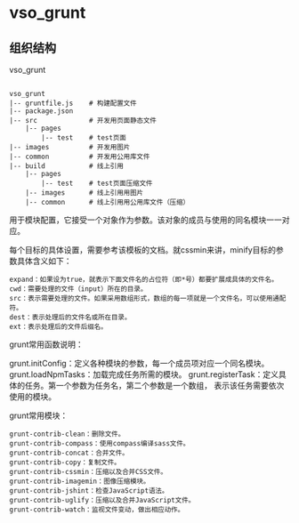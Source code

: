 vso_grunt
=========
组织结构
-------------------------------------------------------------------
vso_grunt

<pre><code>
vso_grunt
|-- gruntfile.js	# 构建配置文件
|-- package.json
|-- src         	# 开发用页面静态文件
	|-- pages  
		|-- test	# test页面
|-- images        	# 开发用图片
|-- common       	# 开发用公用库文件
|-- build 			# 线上引用
	|-- pages  
		|-- test	# test页面压缩文件
	|-- images      # 线上引用用图片
	|-- common      # 线上引用用公用库文件（压缩）
</code></pre>
用于模块配置，它接受一个对象作为参数。该对象的成员与使用的同名模块一一对应。

每个目标的具体设置，需要参考该模板的文档。就cssmin来讲，minify目标的参数具体含义如下：

    expand：如果设为true，就表示下面文件名的占位符（即*号）都要扩展成具体的文件名。
    cwd：需要处理的文件（input）所在的目录。
    src：表示需要处理的文件。如果采用数组形式，数组的每一项就是一个文件名，可以使用通配符。
    dest：表示处理后的文件名或所在目录。
    ext：表示处理后的文件后缀名。

grunt常用函数说明：

grunt.initConfig：定义各种模块的参数，每一个成员项对应一个同名模块。
grunt.loadNpmTasks：加载完成任务所需的模块。
grunt.registerTask：定义具体的任务。第一个参数为任务名，第二个参数是一个数组， 表示该任务需要依次使用的模块。

grunt常用模块：

    grunt-contrib-clean：删除文件。
    grunt-contrib-compass：使用compass编译sass文件。
    grunt-contrib-concat：合并文件。
    grunt-contrib-copy：复制文件。
    grunt-contrib-cssmin：压缩以及合并CSS文件。
    grunt-contrib-imagemin：图像压缩模块。
    grunt-contrib-jshint：检查JavaScript语法。
    grunt-contrib-uglify：压缩以及合并JavaScript文件。
    grunt-contrib-watch：监视文件变动，做出相应动作。
